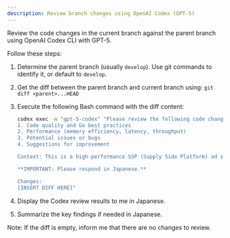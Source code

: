 ```yaml
---
description: Review branch changes using OpenAI Codex (GPT-5)
---
```


Review the code changes in the current branch against the parent branch using OpenAI Codex CLI with GPT-5.

Follow these steps:

1. Determine the parent branch (usually `develop`). Use git commands to identify it, or default to `develop`.

2. Get the diff between the parent branch and current branch using: `git diff <parent>...HEAD`

3. Execute the following Bash command with the diff content:
   ```bash
   codex exec -m "gpt-5-codex" "Please review the following code changes with focus on:
   1. Code quality and Go best practices
   2. Performance (memory efficiency, latency, throughput)
   3. Potential issues or bugs
   4. Suggestions for improvement

   Context: This is a high-performance SSP (Supply Side Platform) ad server built with Go and Echo framework.

   **IMPORTANT: Please respond in Japanese.**

   Changes:
   [INSERT DIFF HERE]"
   ```

4. Display the Codex review results to me in Japanese.

5. Summarize the key findings if needed in Japanese.

Note: If the diff is empty, inform me that there are no changes to review.